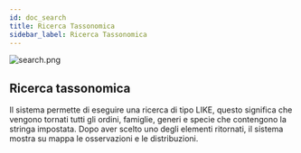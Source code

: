 ```yaml
---
id: doc_search
title: Ricerca Tassonomica
sidebar_label: Ricerca Tassonomica
---
```


![search.png](assets/search.png)

## Ricerca tassonomica

Il sistema permette di eseguire una ricerca di tipo LIKE, questo significa che vengono tornati tutti gli ordini, famiglie, generi e specie che contengono la stringa impostata.
Dopo aver scelto uno degli elementi ritornati, il sistema mostra su mappa le osservazioni e le distribuzioni.

